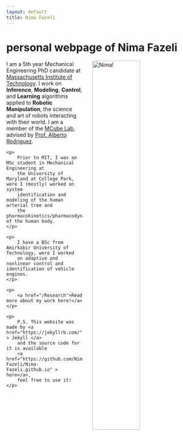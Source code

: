 ```yaml
---
layout: default
title: Nima Fazeli
---
```

<div class="blurb">
	<h1>
	personal webpage of Nima Fazeli
	</h1>
	<p>
		<img src="{{site..baseurl }}/assets/robot_shot" alt="Nima!" style="float:right;width:50%;" hspace="25">
		I am a 5th year Mechanical Engineering PhD candidate at
		<a href="http://meche.mit.edu/" > Massachusetts Institute of Technology</a>.
		I work on <strong>Inference</strong>, <strong>Modeling</strong>,
		<strong>Control</strong>, and <strong>Learning</strong> algorithms
		applied to <strong>Robotic Manipulation</strong>,
		the science and art of robots interacting with their world.
		I am a member of the <a href="http://mcube.mit.edu/">
		MCube Lab</a>, advised by
		<a href="http://meche.mit.edu/people/faculty/ALBERTOR@MIT.EDU" >
		Prof. Alberto Rodriguez</a>.
	</p>

	<p>
		Prior to MIT, I was an MSc student in Mechanical Engineering at
		the University of Maryland at College Park, were I (mostly) worked on system
		identification and modeling of the human arterial tree and
		the pharmacokinetics/pharmacodynamics of the human body.
	</p>

	<p>
		I have a BSc from Amirkabir University of Technology, were I worked
		on adaptive and nonlinear control and identification of vehicle engines.
	</p>

	<p>
		<a href="/Research">Read more about my work here!</a>
	</p>

	<p>
		P.S. This website was made by <a href="https://jekyllrb.com/" > Jekyll </a>
		and the source code for it is available
		<a href="https://github.com/Nima-Fazeli/Nima-Fazeli.github.io" > here</a>,
		feel free to use it!
	</p>
</div><!-- /.blurb -->
